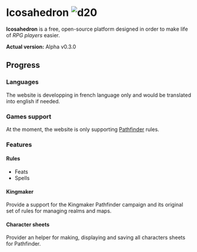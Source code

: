 # Icosahedron ![d20](http://icosahedron.kmecnin.net/favicon.ico)

**Icosahedron** is a free, open-source platform designed in order to make life of *RPG players* easier.

**Actual version:** Alpha v0.3.0

## Progress

### Languages
The website is developping in french language only and would be translated into english if needed.

### Games support
At the moment, the website is only supporting [Pathfinder](http://paizo.com/pathfinder) rules.

### Features

#### Rules
- Feats
- Spells

#### Kingmaker
Provide a support for the Kingmaker Pathfinder campaign and its original set of rules for managing realms and maps.

#### Character sheets
Provider an helper for making, displaying and saving all characters sheets for Pathfinder.
